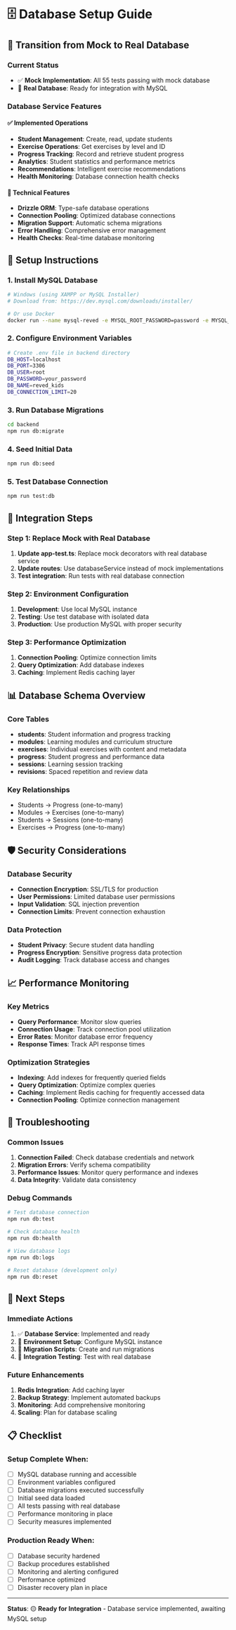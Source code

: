 # 🗄️ Database Setup Guide

## 🎯 **Transition from Mock to Real Database**

### **Current Status**
- ✅ **Mock Implementation**: All 55 tests passing with mock database
- 🔄 **Real Database**: Ready for integration with MySQL

### **Database Service Features**

#### **✅ Implemented Operations**
- **Student Management**: Create, read, update students
- **Exercise Operations**: Get exercises by level and ID
- **Progress Tracking**: Record and retrieve student progress
- **Analytics**: Student statistics and performance metrics
- **Recommendations**: Intelligent exercise recommendations
- **Health Monitoring**: Database connection health checks

#### **🔧 Technical Features**
- **Drizzle ORM**: Type-safe database operations
- **Connection Pooling**: Optimized database connections
- **Migration Support**: Automatic schema migrations
- **Error Handling**: Comprehensive error management
- **Health Checks**: Real-time database monitoring

## 🚀 **Setup Instructions**

### **1. Install MySQL Database**
```bash
# Windows (using XAMPP or MySQL Installer)
# Download from: https://dev.mysql.com/downloads/installer/

# Or use Docker
docker run --name mysql-reved -e MYSQL_ROOT_PASSWORD=password -e MYSQL_DATABASE=reved_kids -p 3306:3306 -d mysql:8.0
```

### **2. Configure Environment Variables**
```bash
# Create .env file in backend directory
DB_HOST=localhost
DB_PORT=3306
DB_USER=root
DB_PASSWORD=your_password
DB_NAME=reved_kids
DB_CONNECTION_LIMIT=20
```

### **3. Run Database Migrations**
```bash
cd backend
npm run db:migrate
```

### **4. Seed Initial Data**
```bash
npm run db:seed
```

### **5. Test Database Connection**
```bash
npm run test:db
```

## 🔄 **Integration Steps**

### **Step 1: Replace Mock with Real Database**
1. **Update app-test.ts**: Replace mock decorators with real database service
2. **Update routes**: Use databaseService instead of mock implementations
3. **Test integration**: Run tests with real database connection

### **Step 2: Environment Configuration**
1. **Development**: Use local MySQL instance
2. **Testing**: Use test database with isolated data
3. **Production**: Use production MySQL with proper security

### **Step 3: Performance Optimization**
1. **Connection Pooling**: Optimize connection limits
2. **Query Optimization**: Add database indexes
3. **Caching**: Implement Redis caching layer

## 📊 **Database Schema Overview**

### **Core Tables**
- **students**: Student information and progress tracking
- **modules**: Learning modules and curriculum structure
- **exercises**: Individual exercises with content and metadata
- **progress**: Student progress and performance data
- **sessions**: Learning session tracking
- **revisions**: Spaced repetition and review data

### **Key Relationships**
- Students → Progress (one-to-many)
- Modules → Exercises (one-to-many)
- Students → Sessions (one-to-many)
- Exercises → Progress (one-to-many)

## 🛡️ **Security Considerations**

### **Database Security**
- **Connection Encryption**: SSL/TLS for production
- **User Permissions**: Limited database user permissions
- **Input Validation**: SQL injection prevention
- **Connection Limits**: Prevent connection exhaustion

### **Data Protection**
- **Student Privacy**: Secure student data handling
- **Progress Encryption**: Sensitive progress data protection
- **Audit Logging**: Track database access and changes

## 📈 **Performance Monitoring**

### **Key Metrics**
- **Query Performance**: Monitor slow queries
- **Connection Usage**: Track connection pool utilization
- **Error Rates**: Monitor database error frequency
- **Response Times**: Track API response times

### **Optimization Strategies**
- **Indexing**: Add indexes for frequently queried fields
- **Query Optimization**: Optimize complex queries
- **Caching**: Implement Redis caching for frequently accessed data
- **Connection Pooling**: Optimize connection management

## 🔧 **Troubleshooting**

### **Common Issues**
1. **Connection Failed**: Check database credentials and network
2. **Migration Errors**: Verify schema compatibility
3. **Performance Issues**: Monitor query performance and indexes
4. **Data Integrity**: Validate data consistency

### **Debug Commands**
```bash
# Test database connection
npm run db:test

# Check database health
npm run db:health

# View database logs
npm run db:logs

# Reset database (development only)
npm run db:reset
```

## 🎯 **Next Steps**

### **Immediate Actions**
1. ✅ **Database Service**: Implemented and ready
2. 🔄 **Environment Setup**: Configure MySQL instance
3. 🔄 **Migration Scripts**: Create and run migrations
4. 🔄 **Integration Testing**: Test with real database

### **Future Enhancements**
1. **Redis Integration**: Add caching layer
2. **Backup Strategy**: Implement automated backups
3. **Monitoring**: Add comprehensive monitoring
4. **Scaling**: Plan for database scaling

## 📋 **Checklist**

### **Setup Complete When:**
- [ ] MySQL database running and accessible
- [ ] Environment variables configured
- [ ] Database migrations executed successfully
- [ ] Initial seed data loaded
- [ ] All tests passing with real database
- [ ] Performance monitoring in place
- [ ] Security measures implemented

### **Production Ready When:**
- [ ] Database security hardened
- [ ] Backup procedures established
- [ ] Monitoring and alerting configured
- [ ] Performance optimized
- [ ] Disaster recovery plan in place

---

**Status**: 🟡 **Ready for Integration** - Database service implemented, awaiting MySQL setup 